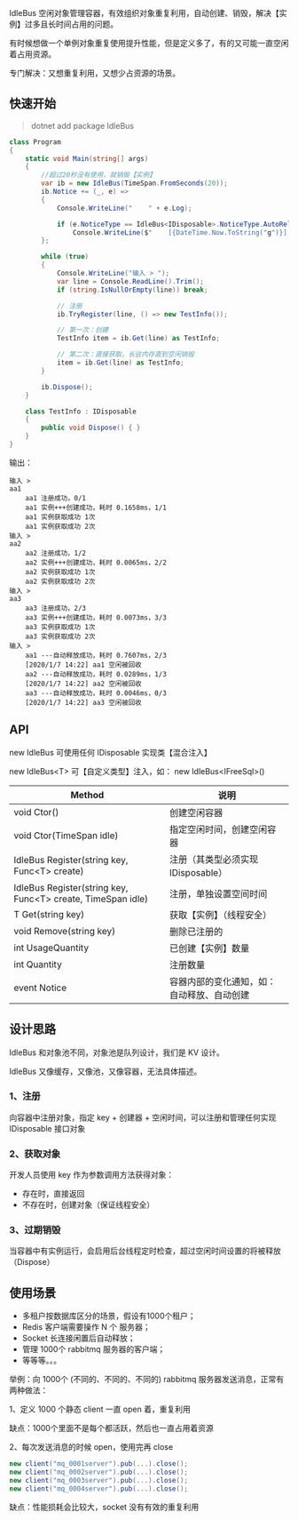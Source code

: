 IdleBus 空闲对象管理容器，有效组织对象重复利用，自动创建、销毁，解决【实例】过多且长时间占用的问题。

有时候想做一个单例对象重复使用提升性能，但是定义多了，有的又可能一直空闲着占用资源。

专门解决：又想重复利用，又想少占资源的场景。

## 快速开始

> dotnet add package IdleBus

```csharp
class Program
{
    static void Main(string[] args)
    {
        //超过20秒没有使用，就销毁【实例】
        var ib = new IdleBus(TimeSpan.FromSeconds(20));
        ib.Notice += (_, e) =>
        {
            Console.WriteLine("    " + e.Log);

            if (e.NoticeType == IdleBus<IDisposable>.NoticeType.AutoRelease)
                Console.WriteLine($"    [{DateTime.Now.ToString("g")}] {e.Key} 空闲被回收");
        };

        while (true)
        {
            Console.WriteLine("输入 > ");
            var line = Console.ReadLine().Trim();
            if (string.IsNullOrEmpty(line)) break;

            // 注册
            ib.TryRegister(line, () => new TestInfo());

            // 第一次：创建
            TestInfo item = ib.Get(line) as TestInfo;

            // 第二次：直接获取，长驻内存直到空闲销毁
            item = ib.Get(line) as TestInfo;
        }

        ib.Dispose();
    }

    class TestInfo : IDisposable
    {
        public void Dispose() { }
    }
}
```

输出：

```shell
输入 >
aa1
    aa1 注册成功，0/1
    aa1 实例+++创建成功，耗时 0.1658ms，1/1
    aa1 实例获取成功 1次
    aa1 实例获取成功 2次
输入 >
aa2
    aa2 注册成功，1/2
    aa2 实例+++创建成功，耗时 0.0065ms，2/2
    aa2 实例获取成功 1次
    aa2 实例获取成功 2次
输入 >
aa3
    aa3 注册成功，2/3
    aa3 实例+++创建成功，耗时 0.0073ms，3/3
    aa3 实例获取成功 1次
    aa3 实例获取成功 2次
输入 >
    aa1 ---自动释放成功，耗时 0.7607ms，2/3
    [2020/1/7 14:22] aa1 空闲被回收
    aa2 ---自动释放成功，耗时 0.0289ms，1/3
    [2020/1/7 14:22] aa2 空闲被回收
    aa3 ---自动释放成功，耗时 0.0046ms，0/3
    [2020/1/7 14:22] aa3 空闲被回收
```

## API

new IdleBus 可使用任何 IDisposable 实现类【混合注入】

new IdleBus\<T\> 可【自定义类型】注入，如： new IdleBus\<IFreeSql\>()

| Method | 说明 |
| -- | -- |
| void Ctor() | 创建空闲容器 |
| void Ctor(TimeSpan idle) | 指定空闲时间，创建空闲容器 |
| IdleBus Register(string key, Func\<T\> create) | 注册（其类型必须实现 IDisposable） |
| IdleBus Register(string key, Func\<T\> create, TimeSpan idle) | 注册，单独设置空间时间 |
| T Get(string key) | 获取【实例】（线程安全） |
| void Remove(string key) | 删除已注册的 |
| int UsageQuantity | 已创建【实例】数量 |
| int Quantity | 注册数量 |
| event Notice | 容器内部的变化通知，如：自动释放、自动创建 |

## 设计思路

IdleBus 和对象池不同，对象池是队列设计，我们是 KV 设计。

IdleBus 又像缓存，又像池，又像容器，无法具体描述。

### 1、注册

向容器中注册对象，指定 key + 创建器 + 空闲时间，可以注册和管理任何实现 IDisposable 接口对象

### 2、获取对象

开发人员使用 key 作为参数调用方法获得对象：

- 存在时，直接返回
- 不存在时，创建对象（保证线程安全）

### 3、过期销毁

当容器中有实例运行，会启用后台线程定时检查，超过空闲时间设置的将被释放（Dispose）

## 使用场景

- 多租户按数据库区分的场景，假设有1000个租户；
- Redis 客户端需要操作 N 个 服务器；
- Socket 长连接闲置后自动释放；
- 管理 1000个 rabbitmq 服务器的客户端；
- 等等等。。。

举例：向 1000个 (不同的、不同的、不同的) rabbitmq 服务器发送消息，正常有两种做法：

1、定义 1000 个静态 client 一直 open 着，重复利用

缺点：1000个里面不是每个都活跃，然后也一直占用着资源

2、每次发送消息的时候 open，使用完再 close

```csharp
new client("mq_0001server").pub(...).close();
new client("mq_0002server").pub(...).close();
new client("mq_0003server").pub(...).close();
new client("mq_0004server").pub(...).close();
```

缺点：性能损耗会比较大，socket 没有有效的重复利用
